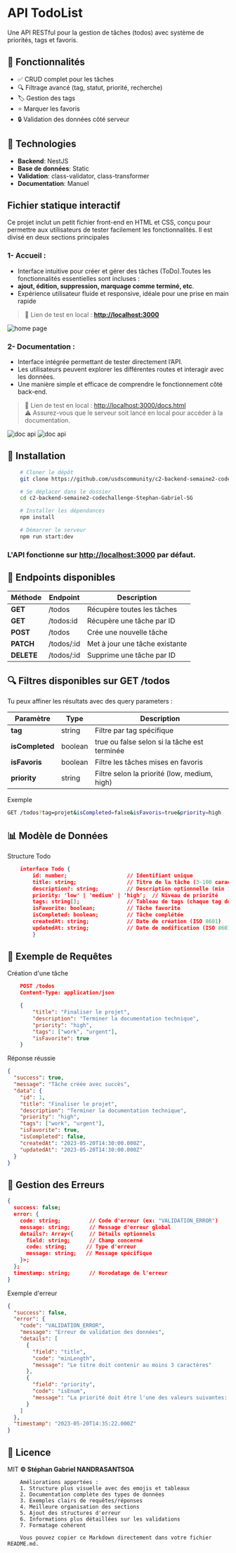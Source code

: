# API TodoList

Une API RESTful pour la gestion de tâches (todos) avec système de priorités, tags et favoris.

## 📌 Fonctionnalités

- ✅ CRUD complet pour les tâches
- 🔍 Filtrage avancé (tag, statut, priorité, recherche)
- 🏷️ Gestion des tags
- ⭐ Marquer les favoris
- 🔒 Validation des données côté serveur

## 🔧 Technologies

- **Backend**: NestJS
- **Base de données**: Static
- **Validation**: class-validator, class-transformer
- **Documentation**: Manuel

## Fichier statique interactif

Ce projet inclut un petit fichier front-end en HTML et CSS, conçu pour permettre aux utilisateurs de tester facilement les fonctionnalités. Il est divisé en deux sections principales

### 1- Accueil :

- Interface intuitive pour créer et gérer des tâches (ToDo).Toutes les fonctionnalités essentielles sont incluses :
- **ajout, édition, suppression, marquage comme terminé, etc**.
- Expérience utilisateur fluide et responsive, idéale pour une prise en main rapide

> 🔧 Lien de test en local : **[http://localhost:3000](http://localhost:3000)**

![home page](/docs/home.png)

### 2- Documentation :

- Interface intégrée permettant de tester directement l’API.
- Les utilisateurs peuvent explorer les différentes routes et interagir avec les données.
- Une manière simple et efficace de comprendre le fonctionnement côté back-end.

> 🔧 Lien de test en local : [http://localhost:3000/docs.html](http://localhost:3000/docs.html)  
> ⚠️ Assurez-vous que le serveur soit lancé en local pour accéder à la documentation.

![doc api](/docs/doc-2.png)
![doc api](/docs/doc-1.png)

## 🏁 Installation

```bash
    # Cloner le dépôt
    git clone https://github.com/usdscommunity/c2-backend-semaine2-codechallenge-Stephan-Gabriel-SG.git

    # Se déplacer dans le dossier
    cd c2-backend-semaine2-codechallenge-Stephan-Gabriel-SG

    # Installer les dépendances
    npm install

    # Démarrer le serveur
    npm run start:dev
```

### L'API fonctionne sur **[http://localhost:3000](http://localhost:3000)** par défaut.

## 📮 Endpoints disponibles

| Méthode    | Endpoint   | Description                    |
| ---------- | ---------- | ------------------------------ |
| **GET**    | /todos     | Récupère toutes les tâches     |
| **GET**    | /todos:id  | Récupère une tâche par ID      |
| **POST**   | /todos     | Crée une nouvelle tâche        |
| **PATCH**  | /todos/:id | Met à jour une tâche existante |
| **DELETE** | /todos/:id | Supprime une tâche par ID      |

## 🔍 Filtres disponibles sur **GET /todos**

Tu peux affiner les résultats avec des query parameters :

| Paramètre       | Type    | Description                                  |
| --------------- | ------- | -------------------------------------------- |
| **tag**         | string  | Filtre par tag spécifique                    |
| **isCompleted** | boolean | true ou false selon si la tâche est terminée |
| **isFavoris**   | boolean | Filtre les tâches mises en favoris           |
| **priority**    | string  | Filtre selon la priorité (low, medium, high) |

Exemple

```sh
GET /todos?tag=projet&isCompleted=false&isFavoris=true&priority=high
```

## 📊 Modèle de Données

Structure Todo

```json
    interface Todo {
        id: number;                   // Identifiant unique
        title: string;                // Titre de la tâche (3-100 caractères)
        description?: string;         // Description optionnelle (min 10 caractères)
        priority: 'low' | 'medium' | 'high';  // Niveau de priorité
        tags: string[];               // Tableau de tags (chaque tag doit être unique)
        isFavorite: boolean;          // Tâche favorite
        isCompleted: boolean;         // Tâche complétée
        createdAt: string;            // Date de création (ISO 8601)
        updatedAt: string;            // Date de modification (ISO 8601)
        }
```

## 📨 Exemple de Requêtes

Création d'une tâche

```json
    POST /todos
    Content-Type: application/json

    {
        "title": "Finaliser le projet",
        "description": "Terminer la documentation technique",
        "priority": "high",
        "tags": ["work", "urgent"],
        "isFavorite": true
    }
```

Réponse réussie

```json
{
  "success": true,
  "message": "Tâche créée avec succès",
  "data": {
    "id": 1,
    "title": "Finaliser le projet",
    "description": "Terminer la documentation technique",
    "priority": "high",
    "tags": ["work", "urgent"],
    "isFavorite": true,
    "isCompleted": false,
    "createdAt": "2023-05-20T14:30:00.000Z",
    "updatedAt": "2023-05-20T14:30:00.000Z"
  }
}
```

## 🚨 Gestion des Erreurs

```json
{
  success: false;
  error: {
    code: string;         // Code d'erreur (ex: "VALIDATION_ERROR")
    message: string;      // Message d'erreur global
    details?: Array<{     // Détails optionnels
      field: string;      // Champ concerné
      code: string;      // Type d'erreur
      message: string;   // Message spécifique
    }>;
  };
  timestamp: string;      // Horodatage de l'erreur
}
```

Exemple d'erreur

```json
{
  "success": false,
  "error": {
    "code": "VALIDATION_ERROR",
    "message": "Erreur de validation des données",
    "details": [
      {
        "field": "title",
        "code": "minLength",
        "message": "Le titre doit contenir au moins 3 caractères"
      },
      {
        "field": "priority",
        "code": "isEnum",
        "message": "La priorité doit être l'une des valeurs suivantes: low, medium, high"
      }
    ]
  },
  "timestamp": "2023-05-20T14:35:22.000Z"
}
```

## 📜 Licence

MIT **© Stéphan Gabriel NANDRASANTSOA**

```
    Améliorations apportées :
    1. Structure plus visuelle avec des emojis et tableaux
    2. Documentation complète des types de données
    3. Exemples clairs de requêtes/réponses
    4. Meilleure organisation des sections
    5. Ajout des structures d'erreur
    6. Informations plus détaillées sur les validations
    7. Formatage cohérent

    Vous pouvez copier ce Markdown directement dans votre fichier README.md.
```
